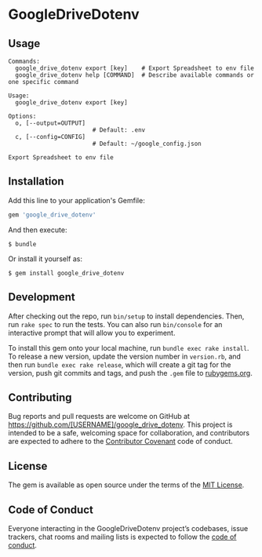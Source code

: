 # GoogleDriveDotenv

## Usage
```
Commands:
  google_drive_dotenv export [key]    # Export Spreadsheet to env file
  google_drive_dotenv help [COMMAND]  # Describe available commands or one specific command

Usage:
  google_drive_dotenv export [key]

Options:
  o, [--output=OUTPUT]
                        # Default: .env
  c, [--config=CONFIG]
                        # Default: ~/google_config.json

Export Spreadsheet to env file
```


## Installation

Add this line to your application's Gemfile:

```ruby
gem 'google_drive_dotenv'
```

And then execute:

    $ bundle

Or install it yourself as:

    $ gem install google_drive_dotenv


## Development

After checking out the repo, run `bin/setup` to install dependencies. Then, run `rake spec` to run the tests. You can also run `bin/console` for an interactive prompt that will allow you to experiment.

To install this gem onto your local machine, run `bundle exec rake install`. To release a new version, update the version number in `version.rb`, and then run `bundle exec rake release`, which will create a git tag for the version, push git commits and tags, and push the `.gem` file to [rubygems.org](https://rubygems.org).

## Contributing

Bug reports and pull requests are welcome on GitHub at https://github.com/[USERNAME]/google_drive_dotenv. This project is intended to be a safe, welcoming space for collaboration, and contributors are expected to adhere to the [Contributor Covenant](http://contributor-covenant.org) code of conduct.

## License

The gem is available as open source under the terms of the [MIT License](https://opensource.org/licenses/MIT).

## Code of Conduct

Everyone interacting in the GoogleDriveDotenv project’s codebases, issue trackers, chat rooms and mailing lists is expected to follow the [code of conduct](https://github.com/[USERNAME]/google_drive_dotenv/blob/master/CODE_OF_CONDUCT.md).
